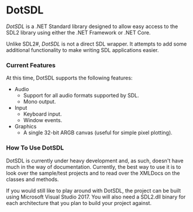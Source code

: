 # DotSDL

_DotSDL_ is a .NET Standard library designed to allow easy access to the SDL2
library using either the .NET Framework or .NET Core.

Unlike SDL2#, _DotSDL_ is not a direct SDL wrapper. It attempts to add some
additional functionality to make writing SDL applications easier.

### Current Features

At this time, DotSDL supports the following features:

* Audio
  * Support for all audio formats supported by SDL.
  * Mono output.
* Input
  * Keyboard input.
  * Window events.
* Graphics
  * A single 32-bit ARGB canvas (useful for simple pixel plotting).

### How To Use DotSDL

DotSDL is currently under heavy development and, as such, doesn't have much
in the way of documentation. Currently, the best way to use it is to look over
the sample/test projects and to read over the XMLDocs on the classes and
methods.

If you would still like to play around with DotSDL, the project can be built
using Microsoft Visual Studio 2017. You will also need a SDL2.dll binary for
each architecture that you plan to build your project against.